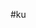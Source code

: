#ku
<!DOCTYPE html>
<html lang="en">
<head>
	<meta charset="UTF-8">
	<title>HTML5+CSS3制作日历图标</title>
	<style type="text/css">
	*{
		margin:0;
		padding:0;	}
		div{
			width:500px;
			height:500px;
			margin:100px auto;
		}
		time.icon{
			/*改变icon size*/
			font-size: 16px;
			display: block;
			/*相对定位*/
			position:relative;
			width:112px;
			height:112px;
			background-color:#fff;
			border-radius:10px;
			box-shadow:0 1px 0 #bdbdbd, 0 2px 0 #fff, 0 3px 0 #bdbdbd, 0 4px 0 #fff, 0 5px 0 #bdbdbd, 0 0 0 1px #bdbdbd;
			overflow:hidden;
		}
		/*基础样式*/
		time.icon*{
			display: block;
			width:100%;
			font-size: 16px;
			font-weight: bold;
			font-style: normal;
			text-align: center;
		}
		/*定义月份样式*/
		time.icon strong{
			position:absolute;
			top:0;
			padding:6px 12px;
			color:#fff;
			background-color:#fd9f1b;
			border-bottom:1px dashed #f37302;
			box-shadow:0 2px 0 #fd9f1b;
		}
		/*星期放在图标底部*/
		time.icon em{
			position:absolute;
			bottom:5px;
			left:18px;
			color:#000000;
		}
		/*放大定位日期*/
		time.icon span{
			font-size: 50px;
			/*两个数字之间的距离（字间距）*/
			letter-spacing: -2px;
			/*padding-top:15px;*/
			color:#f90c0c;
			position:absolute;
			top:30px;
			left:26px;
			/*给文字加投影*/
			text-shadow:1px 2px 0px #ccc;
		}




	</style>
</head>
<body>
	<!-- <time>2018-09-29T12:44:00Z</time>
	<time datetime="2018-09-29T12:44:00+08:00">20:45pm,Saturday September 29<sup>th</sup>,2018</time> -->
	<div>
	<time datetime="2018-09-29" class="icon">
		<em>Saturday</em>
		<strong>September</strong>
		<span>29</span>
	</time>
	</div>
</body>
</html>
